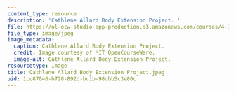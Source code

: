 ```yaml
---
content_type: resource
description: 'Cathlene Allard Body Extension Project. '
file: https://ol-ocw-studio-app-production.s3.amazonaws.com/courses/4-301-introduction-to-the-visual-arts-spring-2007/1cc87046b728892dbc1b98dbb5c3e80c_CathleneAllardBodyExtensionProject.jpeg
file_type: image/jpeg
image_metadata:
  caption: Cathlene Allard Body Extension Project.
  credit: Image courtesy of MIT OpenCourseWare.
  image-alt: Cathlene Allard Body Extension Project.
resourcetype: Image
title: Cathlene Allard Body Extension Project.jpeg
uid: 1cc87046-b728-892d-bc1b-98dbb5c3e80c
---
```

